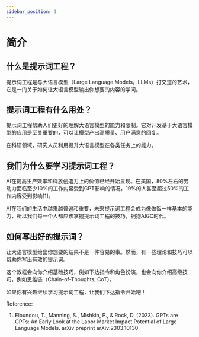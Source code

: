 ```yaml
---
sidebar_position: 1
---
```

# 简介

## 什么是提示词工程？
提示词工程是与大语言模型（Large Language Models，LLMs）打交道的艺术，它是一门关于如何让大语言模型输出你想要的内容的学问。

## 提示词工程有什么用处？
提示词工程帮助人们更好的理解大语言模型的能力和限制。它对开发基于大语言模型的应用是至关重要的，可以让模型产出高质量、用户满意的回复。

在科研领域，研究人员利用提升大语言模型在各类任务上的能力。

## 我们为什么要学习提示词工程？
AI在提高生产效率和释放创造力上的价值已经开始显现。在美国，80%左右的劳动力面临至少10%的工作内容受到GPT影响的情况，19%的人甚至超过50%的工作内容受到影响[1]。

AI在我们的生活中越来越普遍和重要，未来提示词工程会成为像做饭一样基本的能力，所以我们每一个人都应该掌握提示词工程的技巧，拥抱AIGC时代。

## 如何写出好的提示词？

让大语言模型给出你想要的结果不是一件容易的事。然而，有一些理论和技巧可以帮助你写出有效的提示词。

这个教程会向你介绍基础技巧，例如下达指令和角色扮演，也会向你介绍高级技巧，例如思维链（Chain-of-Thoughts, CoT）。

如果你有兴趣继续学习提示词工程，让我们下达指令开始吧！

Reference:
1. Eloundou, T., Manning, S., Mishkin, P., & Rock, D. (2023). GPTs are GPTs: An Early Look at the Labor Market Impact Potential of Large Language Models. arXiv preprint arXiv:2303.10130